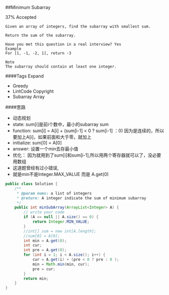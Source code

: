 ##Minimum Subarray

37% Accepted

    Given an array of integers, find the subarray with smallest sum.

    Return the sum of the subarray.

    Have you met this question in a real interview? Yes
    Example
    For [1, -1, -2, 1], return -3

    Note
    The subarray should contain at least one integer.

####Tags Expand
- Greedy
- LintCode Copyright
- Subarray Array

####思路
- 动态规划
- state: sum[i]是前i个数中，最小的subarray sum
- function: sum[i] = A[i] + (sum[i-1] < 0 ? sum[i-1] ：0) 因为是连续的，所以要加上A[i]，如果前面和大于零，就加上
- initialize: sum[0] = A[0]
- answer: 设置一个min去存最小值
- 优化： 因为就用到了sum[i]和sum[i-1],所以用两个寄存器就可以了，没必要用数组
- 这道题曾经有过小错误,
- 就是min不是Integer.MAX_VALUE 而是 A.get(0)

```java
public class Solution {
    /**
     * @param nums: a list of integers
     * @return: A integer indicate the sum of minimum subarray
     */
    public int minSubArray(ArrayList<Integer> A) {
        // write your code
        if (A == null || A.size() == 0) {
            return Integer.MIN_VALUE;
        }
        //int[] sum = new int[A.length];
        //sum[0] = A[0];
        int min = A.get(0);
        int cur;
        int pre = A.get(0);
        for (int i = 1; i < A.size(); i++) {
            cur = A.get(i) + (pre < 0 ? pre : 0 );
            min = Math.min(min, cur);
            pre = cur;
        }
        return min;
    }
}



```

